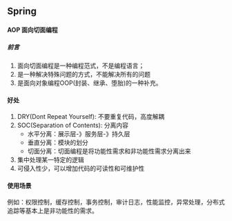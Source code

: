 ## Spring

#### AOP 面向切面编程

##### 前言

1. 面向切面编程是一种编程范式，不是编程语言；
2. 是一种解决特殊问题的方式，不能解决所有的问题
3. 是面向对象编程OOP(封装、继承、堕胎)的一种补充。


#### 好处

1. DRY(Dont Repeat Yourself): 不要重复代码，高度解耦
2. SOC(Separation of Contents): 分离内容
	* 水平分离：展示层-》服务层-》持久层
	* 垂直分离：模块的划分
	* 切面分离：切面编程是将功能性需求和非功能性需求分离出来
3. 集中处理某一特定的逻辑
4. 可侵入性少，可以增加代码的可读性和可维护性

#### 使用场景

例如：权限控制，缓存控制，事务控制，审计日志，性能监控，异常处理，分布式追踪等基本上是非功能性的需求。